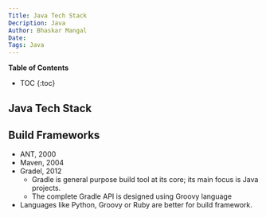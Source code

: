 ```yaml
---
Title: Java Tech Stack
Decription: Java
Author: Bhaskar Mangal
Date: 
Tags: Java
---
```


**Table of Contents**
* TOC
{:toc}


## Java Tech Stack

## Build Frameworks
- ANT, 2000
- Maven, 2004
- Gradel, 2012
  * Gradle is general purpose build tool at its core; its main focus is Java projects.
  * The complete Gradle API is designed using Groovy language
- Languages like Python, Groovy or Ruby are better for build framework. 
